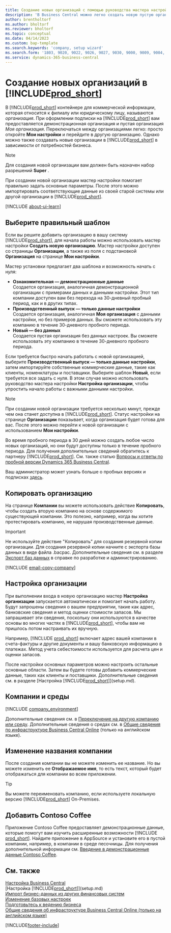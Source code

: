 ```yaml
---
title: Создание новых организаций с помощью руководства мастера настройки
description: 'В Business Central можно легко создать новую пустую организацию. Мастер настройки поможет вам выполнить требуемые шаги, и вы можете импортировать существующие коммерческие данные.'
author: brentholtorf
ms.author: bholtorf
ms.reviewer: bholtorf
ms.topic: conceptual
ms.date: 04/14/2023
ms.custom: bap-template
ms.search.keywords: 'company, setup wizard'
ms.search.form: '1803, 9020, 9022, 9026, 9027, 9030, 9000, 9009, 9004, 9005, 9024, 9006, 9007, 9010, 9016, 9017'
ms.service: dynamics-365-business-central
---
```

# Создание новых организаций в [!INCLUDE[prod_short](includes/prod_short.md)]

В [!INCLUDE[prod_short](includes/prod_short.md)] контейнере для коммерческой информации, которая относится к филиалу или юридическому лицу, называются *организация*. При оформлении подписки на [!INCLUDE[prod_short](includes/prod_short.md)] вам предоставляется демонстрационная организация и пустая организация *Моя организация*. Переключаться между организациями легко: просто откройте **Мои настройки** и перейдите в другую организацию. Однако можно также создавать новые организации в [!INCLUDE[prod_short](includes/prod_short.md)] в зависимости от потребностей бизнеса.  

> [!NOTE]
> Для создания новой организации вам должен быть назначен набор разрешений **Super** .

При создании новой организации мастер настройки помогает правильно задать основные параметры. После этого можно импортировать соответствующие данные из своей старой системы или другой организации в [!INCLUDE[prod_short](includes/prod_short.md)].  

[!INCLUDE [about-ui-learn](includes/about-ui-learn.md)]

## Выберите правильный шаблон

Если вы решите добавить организацию в вашу систему [!INCLUDE[prod_short](includes/prod_short.md)], для начала работы можно использовать мастер настройки **Создать новую организацию**. Мастер настройки доступен со страницы **Организации**, а также из поля с подстановкой **Организация** на странице **Мои настройки**.  

Мастер установки предлагает два шаблона и возможность начать с нуля:

- **Ознакомительная — демонстрационные данные**  
    Создается организация, аналогичная демонстрационной организации с примерами данных и данными настройки. Этот тип компании доступен вам без перехода на 30-дневный пробный период, как и в других типах.  
- **Производственный выпуск — только данные настройки**  
    Создается организация, аналогичная **Моя организация** с данными настройки, но без примеров данных. Вы сможете использовать эту компанию в течение 30-дневного пробного периода.  
- **Новый — без данных**  
    Создается пустая организация без данных настроек. Вы сможете использовать эту компанию в течение 30-дневного пробного периода.  

Если требуется быстро начать работать с новой организацией, выберите **Производственный выпуск — только данные настройки**, затем импортируйте собственные коммерческие данные, такие как клиенты, номенклатуры и поставщики. Выберите шаблон **Новый**, если требуется все задать с нуля. В этом случае можно использовать руководство мастера настройки **Настройка организации**, чтобы упростить начало работы с важными данными настройки.  

> [!NOTE]  
> При создании новой организации требуется несколько минут, прежде чем она станет доступна в [!INCLUDE[prod_short](includes/prod_short.md)]. Статус настройки на странице **Организации** показывает, когда организация будет готова для вас. После этого можно перейти к новой организации с использованием **Мои настройки**.  

Во время пробного периода в 30 дней можно создать любое число новых организаций, но они будут доступны только в течение пробного периода. Для получения дополнительных сведений обратитесь к партнеру [!INCLUDE[prod_short](includes/prod_short.md)]. См. также статью [Вопросы и ответы по пробной версии Dynamics 365 Business Central](trial-faq.md).  

Ваш администратор может узнать больше о пробных версиях и подписках [здесь](/dynamics365/business-central/dev-itpro/administration/trials-subscriptions).  

## Копировать организацию

На странице **Компании** вы можете использовать действие **Копировать**, чтобы создать вторую компанию на основе содержимого существующей компании. Это полезно, например, когда вы хотите протестировать компанию, не нарушая производственные данные.

> [!Important]
> Не используйте действие "Копировать" для создания резервной копии организации. Для создания резервной копии начните с экспорта базы данных в виде файла .bacpac. Дополнительные сведения см. в разделе [Экспорт баз данных](/dynamics365/business-central/dev-itpro/administration/tenant-admin-center-database-export) в справке по разработке и администрированию.

[!INCLUDE [email-copy-company](includes/email-copy-company.md)]

## Настройка организации

При выполнении входа в новую организацию мастер **Настройка организации** запускается автоматически и помогает начать работу. Будут запрошены сведения о вашем предприятии, такие как адрес, банковские сведения и метод оценки стоимости запасов. Мы запрашивает эти сведения, поскольку они используются в качестве основы во многих частях в [!INCLUDE[prod_short](includes/prod_short.md)], чтобы вам не пришлось потом настраивать их вручную.  

Например, [!INCLUDE [prod_short](includes/prod_short.md)] включает адрес вашей компании в счета-фактуры и другие документы и вашу банковскую информацию в платежах. Метод учета себестоимости используется для расчета цен и оценки запасов.  

После настройки основных параметров можно настроить остальные основные области. Затем вы будете готовы добавить коммерческие данные, таких как клиенты и поставщики. Дополнительные сведения см. в разделе [Настройка [!INCLUDE[prod_short](includes/prod_short.md)]](setup.md).  

## Компании и среды

[!INCLUDE [company_environment](includes/company_environment.md)]

Дополнительные сведения см. в [Переключение на другую компанию или среду](ui-organization-switch.md). Дополнительные сведения о средах см. в [Общие сведения по инфраструктуре Business Central Online](/dynamics365/business-central/dev-itpro/administration/tenant-environment-topology) (только на английском языке).  

## Изменение названия компании

После создания компании вы не можете изменить ее название. Но вы можете изменить ее **Отображаемое имя**, то есть текст, который будет отображаться для компании во всем приложении.  

> [!TIP]
> Вы можете переименовать компанию, если используете локальную версию [!INCLUDE[prod_short](includes/prod_short.md)] On-Premises.

## Добавить Contoso Coffee

Приложение Contoso Coffee предоставляет демонстрационные данные, которые помогут вам изучить расширенные возможности [!INCLUDE [prod_short](includes/prod_short.md)]. Найдите приложение в AppSource и установите его в пустой компании, например, в компании в среде песочницы. Для получения дополнительной информации см. [Введение в демонстрационные данные Contoso Coffee](contoso-coffee/contoso-coffee-intro.md).  

## См. также

[Настройка Business Central](ui-customizing-overview.md)  
[Настройка [!INCLUDE[prod_short](includes/prod_short.md)]](setup.md)  
[Импорт бизнес-данных из других финансовых систем](across-import-data-configuration-packages.md)  
[Изменение базовых настроек](ui-change-basic-settings.md)  
[Подготовьтесь к ведению бизнеса](ui-get-ready-business.md)  
[Общие сведения об инфраструктуре Business Central Online (только на английском языке)](/dynamics365/business-central/dev-itpro/administration/tenant-environment-topology)  


[!INCLUDE[footer-include](includes/footer-banner.md)]
